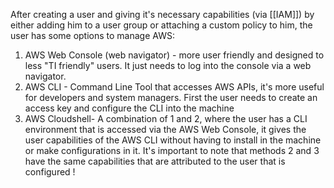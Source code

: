 After creating a user and giving it's necessary capabilities (via [[IAM]]) by either adding him to a user group or attaching a custom policy to him, the user has some options to manage AWS:
1. AWS Web Console (web navigator) - more user friendly and designed to less "TI friendly" users. It just needs to log into the console via a web navigator.
2. AWS CLI  - Command Line Tool that accesses AWS APIs, it's more useful for developers and system managers. First the user needs to create an access key and configure the CLI into the machine
3. AWS Cloudshell- A combination of 1 and 2, where the user has a CLI environment that is accessed via the AWS Web Console, it gives the user capabilities of the AWS CLI without having to install in the machine or make configurations in it. 
It's important to note that methods 2 and 3 have the same capabilities that are attributed to the user that is configured !